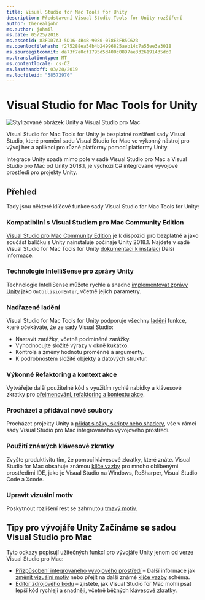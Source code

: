 ```yaml
---
title: Visual Studio for Mac Tools for Unity
description: Představení Visual Studio Tools for Unity rozšíření
author: therealjohn
ms.author: johmil
ms.date: 05/25/2018
ms.assetid: 83FDD7A3-5D16-4B4B-9080-078E3FB5C623
ms.openlocfilehash: f275288ea54b4b24996825aeb14c7a55ee3a3018
ms.sourcegitcommit: da73f7a0cf1795d5d400c0897ae3326191435dd0
ms.translationtype: MT
ms.contentlocale: cs-CZ
ms.lasthandoff: 03/28/2019
ms.locfileid: "58572970"
---
```

# <a name="visual-studio-for-mac-tools-for-unity"></a>Visual Studio for Mac Tools for Unity

![Stylizované obrázek Unity a Visual Studio pro Mac](media/vsmac-tools-unity-image1.png)

Visual Studio for Mac Tools for Unity je bezplatné rozšíření sady Visual Studio, které promění sadu Visual Studio for Mac ve výkonný nástroj pro vývoj her a aplikací pro různé platformy pomocí platformy Unity.

Integrace Unity spadá mimo pole v sadě Visual Studio pro Mac a Visual Studio pro Mac od Unity 2018.1, je výchozí C# integrované vývojové prostředí pro projekty Unity.

## <a name="overview"></a>Přehled

Tady jsou některé klíčové funkce sady Visual Studio for Mac Tools for Unity:

### <a name="compatible-with-visual-studio-for-mac-community-edition"></a>Kompatibilní s Visual Studiem pro Mac Community Edition

[Visual Studio pro Mac Community Edition](https://visualstudio.microsoft.com/) je k dispozici pro bezplatné a jako součást balíčku s Unity nainstaluje počínaje Unity 2018.1. Najdete v sadě Visual Studio for Mac Tools for Unity [dokumentaci k instalaci](setup-vsmac-tools-unity.md) Další informace.

### <a name="intellisense-for-unity-messages"></a>Technologie IntelliSense pro zprávy Unity

Technologie IntelliSense můžete rychle a snadno [implementovat zprávy Unity](using-vsmac-tools-unity.md#intellisense-for-unity-messages) jako `OnCollisionEnter`, včetně jejich parametry.

### <a name="superior-debugging"></a>Nadřazené ladění

Visual Studio for Mac Tools for Unity podporuje všechny [ladění](using-vsmac-tools-unity.md#unity-debugging) funkce, které očekáváte, že ze sady Visual Studio:

* Nastavit zarážky, včetně podmíněné zarážky.
* Vyhodnocujte složité výrazy v okně kukátko.
* Kontrola a změny hodnotu proměnné a argumenty.
* K podrobnostem složité objekty a datových struktur.

### <a name="powerful-refactoring-and-context-actions"></a>Výkonné Refaktoring a kontext akce

Vytvářejte další použitelné kód s využitím rychlé nabídky a klávesové zkratky pro [přejmenování, refaktoring a kontextu akce](refactoring.md).

### <a name="browse-and-add-new-files"></a>Procházet a přidávat nové soubory

Procházet projekty Unity a [přidat složky, skripty nebo shadery](using-vsmac-tools-unity.md#adding-new-unity-files-and-folders), vše v rámci sady Visual Studio pro Mac integrovaného vývojového prostředí.

### <a name="use-familiar-key-bindings"></a>Použití známých klávesové zkratky

Zvyšte produktivitu tím, že pomocí klávesové zkratky, které znáte. Visual Studio for Mac obsahuje známou [klíče vazby](customizing-the-ide.md) pro mnoho oblíbenými prostředími IDE, jako je Visual Studio na Windows, ReSharper, Visual Studio Code a Xcode.

### <a name="customize-the-visual-theme"></a>Upravit vizuální motiv

Poskytnout rozlišení rest se zahrnutou [tmavý motiv](customizing-the-ide.md).

## <a name="tips-for-unity-developers-getting-started-with-visual-studio-for-mac"></a>Tipy pro vývojáře Unity Začínáme se sadou Visual Studio pro Mac

Tyto odkazy popisují užitečných funkcí pro vývojáře Unity jenom od verze Visual Studio pro Mac:

* [Přizpůsobení integrovaného vývojového prostředí](customizing-the-ide.md) – Další informace jak [změnit vizuální motiv](customizing-the-ide.md#dark-theme) nebo přejít na další známé [klíče vazby](customizing-the-ide.md#key-bindings) schéma.
* [Editor zdrojového kódu](source-editor.md) – zjistěte, jak Visual Studio for Mac mohli psát lepší kód rychleji a snadněji, včetně běžných [klávesové zkratky](keyboard-shortcuts.md).

